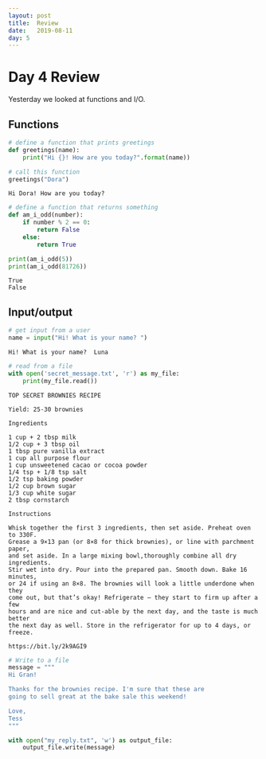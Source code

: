 ```yaml
---
layout: post
title:  Review
date:   2019-08-11
day: 5
---
```



# Day 4 Review

Yesterday we looked at functions and I/O.

## Functions


```python
# define a function that prints greetings
def greetings(name):
    print("Hi {}! How are you today?".format(name))
```


```python
# call this function 
greetings("Dora")
```

    Hi Dora! How are you today?



```python
# define a function that returns something 
def am_i_odd(number):
    if number % 2 == 0:
        return False
    else:
        return True
```


```python
print(am_i_odd(5))
print(am_i_odd(81726))
```

    True
    False


## Input/output


```python
# get input from a user
name = input("Hi! What is your name? ")
```

    Hi! What is your name?  Luna



```python
# read from a file 
with open('secret_message.txt', 'r') as my_file:
    print(my_file.read())
```

    TOP SECRET BROWNIES RECIPE
    
    Yield: 25-30 brownies 
    
    Ingredients
    
    1 cup + 2 tbsp milk 
    1/2 cup + 3 tbsp oil
    1 tbsp pure vanilla extract
    1 cup all purpose flour
    1 cup unsweetened cacao or cocoa powder
    1/4 tsp + 1/8 tsp salt
    1/2 tsp baking powder
    1/2 cup brown sugar
    1/3 cup white sugar
    2 tbsp cornstarch 
    
    Instructions
    
    Whisk together the first 3 ingredients, then set aside. Preheat oven to 330F. 
    Grease a 9×13 pan (or 8×8 for thick brownies), or line with parchment paper, 
    and set aside. In a large mixing bowl,thoroughly combine all dry ingredients. 
    Stir wet into dry. Pour into the prepared pan. Smooth down. Bake 16 minutes, 
    or 24 if using an 8×8. The brownies will look a little underdone when they 
    come out, but that’s okay! Refrigerate – they start to firm up after a few 
    hours and are nice and cut-able by the next day, and the taste is much better 
    the next day as well. Store in the refrigerator for up to 4 days, or freeze.
    
    https://bit.ly/2k9AGI9
    



```python
# Write to a file
message = """
Hi Gran!

Thanks for the brownies recipe. I'm sure that these are 
going to sell great at the bake sale this weekend!

Love,
Tess
"""

with open("my_reply.txt", 'w') as output_file:
    output_file.write(message)
```


```python

```
